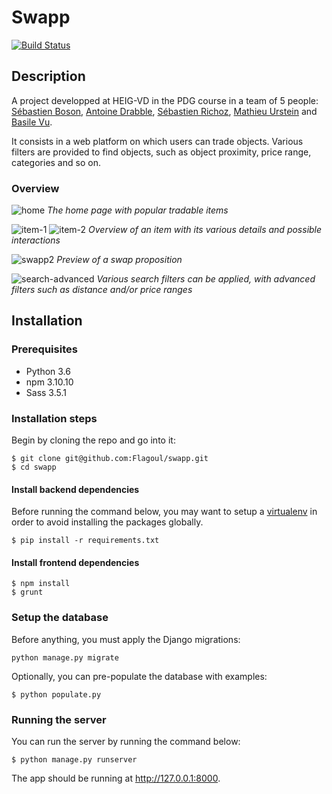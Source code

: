 # Swapp

[![Build Status](https://travis-ci.com/Flagoul/swapp.svg?token=EpMgztqGsgqLdu8HDosP&branch=master)](https://travis-ci.com/Flagoul/swapp)

## Description

A project developped at HEIG-VD in the PDG course in a team of 5 people:
[Sébastien Boson](https://github.com/sebastie-boson), [Antoine Drabble](https://github.com/servietsky777), [Sébastien Richoz](https://github.com/sebastienrichoz), [Mathieu Urstein](https://github.com/MathieuUrstein) and [Basile Vu](https://github.com/BasileVu).

It consists in a web platform on which users can trade objects. Various filters are provided to find objects, such as object proximity, price range, categories and so on.

### Overview 
![home](https://user-images.githubusercontent.com/2306585/31589874-b4b3dd16-b208-11e7-9026-9da8d014e863.jpg)
*The home page with popular tradable items*


![item-1](https://user-images.githubusercontent.com/2306585/31589959-a4c65856-b209-11e7-8674-cd0c40280c0a.jpg)
![item-2](https://user-images.githubusercontent.com/2306585/31589993-ed00703e-b209-11e7-86e1-25426581c9fe.png)
*Overview of an item with its various details and possible interactions*


![swapp2](https://user-images.githubusercontent.com/2306585/31590032-3aa2a3e8-b20a-11e7-8aa7-1579a2327172.png)
*Preview of a swap proposition*


![search-advanced](https://user-images.githubusercontent.com/2306585/31590041-6bdd8b8a-b20a-11e7-8a64-8758c818ee05.jpg)
*Various search filters can be applied, with advanced filters such as distance and/or price ranges*

## Installation

### Prerequisites
- Python 3.6
- npm 3.10.10
- Sass 3.5.1

### Installation steps
Begin by cloning the repo and go into it:
```
$ git clone git@github.com:Flagoul/swapp.git
$ cd swapp
```
#### Install backend dependencies
Before running the command below, you may want to setup a [virtualenv](https://virtualenv.pypa.io/en/stable/) in order to avoid installing the packages globally.
```
$ pip install -r requirements.txt
```

#### Install frontend dependencies
```
$ npm install
$ grunt
```

### Setup the database
Before anything, you must apply the Django migrations:
```
python manage.py migrate
```

Optionally, you can pre-populate the database with examples:
```
$ python populate.py
``` 

### Running the server
You can run the server by running the command below:
```
$ python manage.py runserver
```
The app should be running at http://127.0.0.1:8000.
